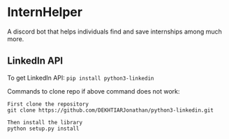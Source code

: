 # InternHelper
A discord bot that helps individuals find and save internships among much more.

## LinkedIn API

To get LinkedIn API: 
```pip install python3-linkedin```

Commands to clone repo if above command does not work:

```
First clone the repository
git clone https://github.com/DEKHTIARJonathan/python3-linkedin.git

Then install the library
python setup.py install
```